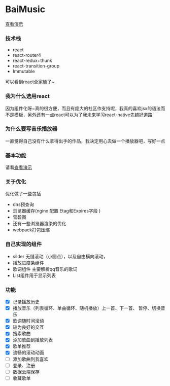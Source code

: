 # BaiMusic
[查看演示](http://140.143.62.133/my-app-music/)
### 技术栈
- react
- react-router4
- react-redux+thunk
- react-transition-group
- Immutable

可以看到react全家桶了~
### 我为什么选用react
因为组件化呀~真的很方便，而且有庞大的社区作支持呢，我真的喜欢jsx的语法而不是模板，另外还有一点react可以为了我未来学习react-native先铺好道路.
### 为什么要写音乐播放器
一直觉得自己没有什么拿得出手的作品，我决定用心去做一个播放器吧，写好一点
### 基本功能
请看[查看演示](http://140.143.62.133/my-app-music/)
### 关于优化
优化做了一些包括

- dns预查询
- 浏览器缓存(nginx 配置 Etag和Expires字段 )
- 雪碧图
- 还有一些浏览器渲染的优化
- webpack打包压缩
### 自己实现的组件
- silder 无缝滚动（小圆点），以及自由横向滚动，
- 播放进度条组件
- 歌词组件 主要解析qq音乐的歌词
- List组件用于显示列表
### 功能
- [x] 记录播放历史
- [x] 播放音乐（列表循环、单曲循环、随机播放）上一首、下一首、
暂停、切换音乐
- [x] 歌词随时间滚动
- [x] 较为良好的交互
- [x] 搜索歌曲
- [x] 添加歌曲到播放列表
- [x] 歌单推荐
- [x] 流畅的滚动动画
- [ ] 添加歌曲到我喜欢
- [ ] 登录、注册
- [ ] 数据云端保存
- [ ] 收藏歌单